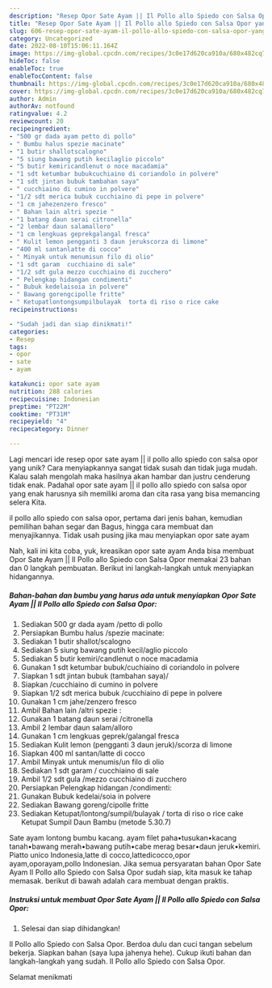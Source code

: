 ```yaml
---
description: "Resep Opor Sate Ayam || Il Pollo allo Spiedo con Salsa Opor yang Enak"
title: "Resep Opor Sate Ayam || Il Pollo allo Spiedo con Salsa Opor yang Enak"
slug: 606-resep-opor-sate-ayam-il-pollo-allo-spiedo-con-salsa-opor-yang-enak
category: Uncategorized
date: 2022-08-10T15:06:11.164Z
image: https://img-global.cpcdn.com/recipes/3c0e17d620ca910a/680x482cq70/opor-sate-ayam-il-pollo-allo-spiedo-con-salsa-opor-foto-resep-utama.jpg
hideToc: false
enableToc: true
enableTocContent: false
thumbnail: https://img-global.cpcdn.com/recipes/3c0e17d620ca910a/680x482cq70/opor-sate-ayam-il-pollo-allo-spiedo-con-salsa-opor-foto-resep-utama.jpg
cover: https://img-global.cpcdn.com/recipes/3c0e17d620ca910a/680x482cq70/opor-sate-ayam-il-pollo-allo-spiedo-con-salsa-opor-foto-resep-utama.jpg
author: Admin
authorAv: notfound
ratingvalue: 4.2
reviewcount: 20
recipeingredient:
- "500 gr dada ayam petto di pollo"
- " Bumbu halus spezie macinate"
- "1 butir shallotscalogno"
- "5 siung bawang putih kecilaglio piccolo"
- "5 butir kemiricandlenut o noce macadamia"
- "1 sdt ketumbar bubukcuchiaino di coriandolo in polvere"
- "1 sdt jintan bubuk tambahan saya"
- " cucchiaino di cumino in polvere"
- "1/2 sdt merica bubuk cucchiaino di pepe in polvere"
- "1 cm jahezenzero fresco"
- " Bahan lain altri spezie "
- "1 batang daun serai citronella"
- "2 lembar daun salamalloro"
- "1 cm lengkuas geprekgalangal fresca"
- " Kulit lemon pengganti 3 daun jerukscorza di limone"
- "400 ml santanlatte di cocco"
- " Minyak untuk menumisun filo di olio"
- "1 sdt garam  cucchiaino di sale"
- "1/2 sdt gula mezzo cucchiaino di zucchero"
- " Pelengkap hidangan condimenti"
- " Bubuk kedelaisoia in polvere"
- " Bawang gorengcipolle fritte"
- " Ketupatlontongsumpilbulayak  torta di riso o rice cake                      Ketupat Sumpil Daun Bambu metode 5307"
recipeinstructions:

- "Sudah jadi dan siap dinikmati!"
categories:
- Resep
tags:
- opor
- sate
- ayam

katakunci: opor sate ayam 
nutrition: 288 calories
recipecuisine: Indonesian
preptime: "PT22M"
cooktime: "PT31M"
recipeyield: "4"
recipecategory: Dinner

---
```





Lagi mencari ide resep opor sate ayam || il pollo allo spiedo con salsa opor yang unik? Cara menyiapkannya sangat tidak susah dan tidak juga mudah. Kalau salah mengolah maka hasilnya akan hambar dan justru cenderung tidak enak. Padahal opor sate ayam || il pollo allo spiedo con salsa opor yang enak harusnya sih memiliki aroma dan cita rasa yang bisa memancing selera Kita.




 il pollo allo spiedo con salsa opor, pertama dari jenis bahan, kemudian pemilihan bahan segar dan Bagus, hingga cara membuat dan menyajikannya. Tidak usah pusing jika mau menyiapkan opor sate ayam 





Nah, kali ini kita coba, yuk, kreasikan opor sate ayam  Anda bisa membuat Opor Sate Ayam || Il Pollo allo Spiedo con Salsa Opor memakai 23 bahan dan 0 langkah pembuatan. Berikut ini langkah-langkah untuk menyiapkan hidangannya.

<!--inarticleads1-->

##### Bahan-bahan dan bumbu yang harus ada untuk menyiapkan Opor Sate Ayam || Il Pollo allo Spiedo con Salsa Opor:

1. Sediakan 500 gr dada ayam /petto di pollo
1. Persiapkan  Bumbu halus /spezie macinate:
1. Sediakan 1 butir shallot/scalogno
1. Sediakan 5 siung bawang putih kecil/aglio piccolo
1. Sediakan 5 butir kemiri/candlenut o noce macadamia
1. Gunakan 1 sdt ketumbar bubuk/cuchiaino di coriandolo in polvere
1. Siapkan 1 sdt jintan bubuk (tambahan saya)/
1. Siapkan  /cucchiaino di cumino in polvere
1. Siapkan 1/2 sdt merica bubuk /cucchiaino di pepe in polvere
1. Gunakan 1 cm jahe/zenzero fresco
1. Ambil  Bahan lain /altri spezie :
1. Gunakan 1 batang daun serai /citronella
1. Ambil 2 lembar daun salam/alloro
1. Gunakan 1 cm lengkuas geprek/galangal fresca
1. Sediakan  Kulit lemon (pengganti 3 daun jeruk)/scorza di limone
1. Siapkan 400 ml santan/latte di cocco
1. Ambil  Minyak untuk menumis/un filo di olio
1. Sediakan 1 sdt garam / cucchiaino di sale
1. Ambil 1/2 sdt gula /mezzo cucchiaino di zucchero
1. Persiapkan  Pelengkap hidangan /condimenti:
1. Gunakan  Bubuk kedelai/soia in polvere
1. Sediakan  Bawang goreng/cipolle fritte
1. Sediakan  Ketupat/lontong/sumpil/bulayak / torta di riso o rice cake                      Ketupat Sumpil Daun Bambu (metode 5.30.7)


Sate ayam lontong bumbu kacang. ayam filet paha•tusukan•kacang tanah•bawang merah•bawang putih•cabe merag besar•daun jeruk•kemiri. Piatto unico Indonesia,latte di cocco,lattedicocco,opor ayam,oporayam,pollo Indonesian. Jika semua persyaratan bahan Opor Sate Ayam Il Pollo allo Spiedo con Salsa Opor sudah siap, kita masuk ke tahap memasak. berikut di bawah adalah cara membuat dengan praktis. 

<!--inarticleads2-->

##### Instruksi untuk membuat Opor Sate Ayam || Il Pollo allo Spiedo con Salsa Opor:


1. Selesai dan siap dihidangkan!

Il Pollo allo Spiedo con Salsa Opor. Berdoa dulu dan cuci tangan sebelum bekerja. Siapkan bahan (saya lupa jahenya hehe). Cukup ikuti bahan dan langkah-langkah yang sudah. Il Pollo allo Spiedo con Salsa Opor. 

 Selamat menikmati
